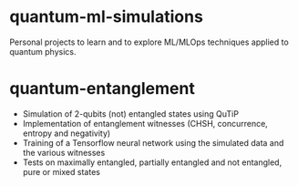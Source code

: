 # quantum-ml-simulations

Personal projects to learn and to explore ML/MLOps techniques applied to quantum physics. 

# quantum-entanglement

- Simulation of 2-qubits (not) entangled states using QuTiP
- Implementation of entanglement witnesses (CHSH, concurrence, entropy and negativity)
- Training of a Tensorflow neural network using the simulated data and the various witnesses
- Tests on maximally entangled, partially entangled and not entangled, pure or mixed states
